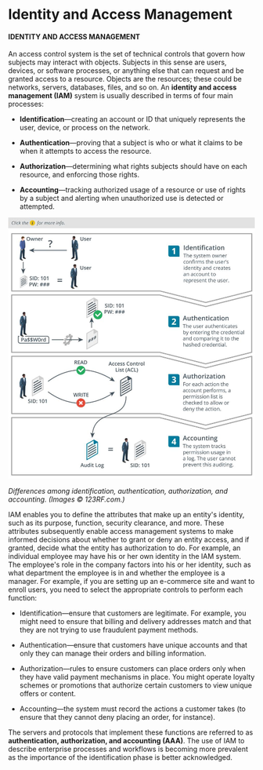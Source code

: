 # Identity and Access Management

#### IDENTITY AND ACCESS MANAGEMENT

An access control system is the set of technical controls that govern how subjects may interact with objects. Subjects in this sense are users, devices, or software processes, or anything else that can request and be granted access to a resource. Objects are the resources; these could be networks, servers, databases, files, and so on. An **identity and access management (IAM)** system is usually described in terms of four main processes:

-   **Identification**—creating an account or ID that uniquely represents the user, device, or process on the network.
    
-   **Authentication**—proving that a subject is who or what it claims to be when it attempts to access the resource.
    
-   **Authorization**—determining what rights subjects should have on each resource, and enforcing those rights.
    
-   **Accounting**—tracking authorized usage of a resource or use of rights by a subject and alerting when unauthorized use is detected or attempted.

![|600](./img/identityacess.jpg)

_Differences among identification, authentication, authorization, and accounting. (Images © 123RF.com.)_

IAM enables you to define the attributes that make up an entity's identity, such as its purpose, function, security clearance, and more. These attributes subsequently enable access management systems to make informed decisions about whether to grant or deny an entity access, and if granted, decide what the entity has authorization to do. For example, an individual employee may have his or her own identity in the IAM system. The employee's role in the company factors into his or her identity, such as what department the employee is in and whether the employee is a manager. For example, if you are setting up an e-commerce site and want to enroll users, you need to select the appropriate controls to perform each function:

-   Identification—ensure that customers are legitimate. For example, you might need to ensure that billing and delivery addresses match and that they are not trying to use fraudulent payment methods.
    
-   Authentication—ensure that customers have unique accounts and that only they can manage their orders and billing information.
    
-   Authorization—rules to ensure customers can place orders only when they have valid payment mechanisms in place. You might operate loyalty schemes or promotions that authorize certain customers to view unique offers or content.
    
-   Accounting—the system must record the actions a customer takes (to ensure that they cannot deny placing an order, for instance).
    

The servers and protocols that implement these functions are referred to as **authentication, authorization, and accounting (AAA)**. The use of IAM to describe enterprise processes and workflows is becoming more prevalent as the importance of the identification phase is better acknowledged.